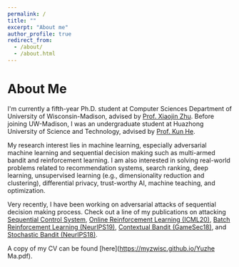 ```yaml
---
permalink: /
title: ""
excerpt: "About me"
author_profile: true
redirect_from: 
  - /about/
  - /about.html
---
```


About Me
======
I'm currently a fifth-year Ph.D. student at Computer Sciences Department of University of Wisconsin-Madison, advised by [Prof. Xiaojin Zhu](http://pages.cs.wisc.edu/~jerryzhu/index.html). Before joining UW-Madison, I was an undergraduate student at Huazhong University of Science and Technology, advised by [Prof. Kun He](https://scholar.google.com/citations?user=YTQnGJsAAAAJ&hl=en).

My research interest lies in machine learning, especially adversarial machine learning and sequential decision making such as multi-armed bandit and reinforcement learning. I am also interested in solving real-world problems related to recommendation systems, search ranking, deep learning, unsupervised learning (e.g., dimensionality reduction and clustering), differential privacy, trust-worthy AI, machine teaching, and optimization.

Very recently, I have been working on adversarial attacks of sequential decision making process. Check out a line of my publications on attacking [Sequential Control System](https://arxiv.org/abs/2012.08704), [Online Reinforcement Learning (ICML20)](https://arxiv.org/abs/2003.12613), [Batch Reinforcement Learning (NeurIPS19)](https://arxiv.org/abs/1910.05821), [Contextual Bandit (GameSec18)](https://arxiv.org/abs/1808.05760), and [Stochastic Bandit (NeurIPS18)](https://arxiv.org/abs/1810.12188).



A copy of my CV can be found [here](https://myzwisc.github.io/Yuzhe Ma.pdf).


